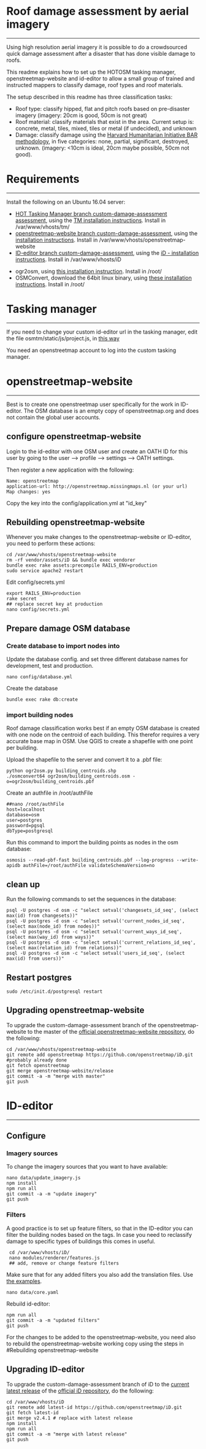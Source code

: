 # Roof damage assessment by aerial imagery
--------------------
Using high resolution aerial imagery it is possible to do a crowdsourced quick damage assessment after a disaster that has done visible damage to roofs.

This readme explains how to set up the HOTOSM tasking manager, openstreetmap-website and id-editor to allow a small group of  trained and instructed mappers to classify damage, roof types and roof materials.

The setup described in this readme has three classification tasks:
- Roof type: classify hipped, flat and pitch roofs based on pre-disaster imagery (imagery: 20cm is good, 50cm is not great)
- Roof material: classify materials that exist in the area. Current setup is: concrete, metal, tiles, mixed, tiles or metal (if undecided), and unknown
- Damage: classify damage using the [Harvard Humanitarian Initiative BAR methodology](https://hhi.harvard.edu/publications/satellite-imagery-interpretation-guide-assessing-wind-disaster-damage-structures), in five categories: none, partial, significant, destroyed, unknown. (imagery: <10cm is ideal, 20cm maybe possible, 50cm not good).

# Requirements
--------------------
Install the following on an Ubuntu 16.04 server:
 * [HOT Tasking Manager branch custom-damage-assessment assessment](https://github.com/rodekruis/osm-tasking-manager2/tree/custom-damage-assessment), using the [TM installation instructions](https://github.com/rodekruis/osm-tasking-manager2/blob/master/README.md). Install in /var/www/vhosts/tm/
 *  [openstreetmap-website branch custom-damage-assessment]( https://github.com/rodekruis/openstreetmap-website/tree/custom-damage-assessment), using the [installation instructions](https://github.com/rodekruis/openstreetmap-website/blob/custom-damage-assessment/INSTALL.md). Install in /var/www/vhosts/openstreetmap-website
 *  [ID-editor branch custom-damage-assessment]( https://github.com/rodekruis/iD/tree/custom-damage-assessment), using the [iD - installation instructions](https://github.com/rodekruis/iD/blob/custom-damage-assessment/README.md). Install in /var/www/vhosts/iD
- ogr2osm, using [this installation instruction](http://wiki.openstreetmap.org/wiki/Ogr2osm). Install in /root/
- OSMConvert, download the 64bit linux binary, using [these installation instructions](http://wiki.openstreetmap.org/wiki/Osmconvert). Install in /root/

# Tasking manager
----------------------

If you need to change your custom id-editor url in the tasking manager, edit the file osmtm/static/js/project.js, in [this way](https://github.com/rodekruis/osm-tasking-manager2/commit/97c13833ba7d0005a383ba2c8ec89b3ff4549f89#diff-5150cf14d0a31a305cc80fd521be3569R459)

You need an openstreetmap account to log into the custom tasking manager.

# openstreetmap-website
----------------------

Best is to create one openstreetmap user specifically for the work in ID-editor. The OSM database is an empty copy of openstreetmap.org and does not contain the global user accounts.

## configure openstreetmap-website
Login to the id-editor with one OSM user and create an OATH ID for this user by going to the user --> profile --> settings --> OATH settings.

Then register a new application with the following:
```
Name: openstreetmap
application-url: http://openstreetmap.missingmaps.nl (or your url)
Map changes: yes
```
Copy the key into the config/application.yml at "id_key"

## Rebuilding openstreetmap-website
Whenever you make changes to the openstreetmap-website or ID-editor, you need to perform these actions:
```
cd /var/www/vhosts/openstreetmap-website
rm -rf vendor/assets/iD && bundle exec vendorer
bundle exec rake assets:precompile RAILS_ENV=production
sudo service apache2 restart
```
Edit config/secrets.yml
```
export RAILS_ENV=production
rake secret
## replace secret key at production 
nano config/secrets.yml
 ```
## Prepare damage OSM database
### Create database to import nodes into
Update the database config. and set three different database names for development, test and production.
```
nano config/database.yml
```
Create the database
```
bundle exec rake db:create
```
### import building nodes
Roof damage classification works best if an empty OSM database is created with one node on the centroid of each building. This therefor requires a very accurate base map in OSM. Use QGIS to create a shapefile with one point per building.

Upload the shapefile to the server and convert it to a .pbf file:
```
python ogr2osm.py building_centroids.shp
./osmconvert64 ogr2osm/building_centroids.osm -o=ogr2osm/building_centroids.pbf
```

Create an authfile in /root/authFile
```
##nano /root/authFile
host=localhost
database=osm
user=postgres
password=pgsql
dbType=postgresql
```
Run this command to import the building points as nodes in the osm database:
```
osmosis --read-pbf-fast building_centroids.pbf --log-progress --write-apidb authFile=/root/authFile validateSchemaVersion=no
```

## clean up
Run the following commands to set the sequences in the database:
```
psql -U postgres -d osm -c "select setval('changesets_id_seq', (select max(id) from changesets))"
psql -U postgres -d osm -c "select setval('current_nodes_id_seq', (select max(node_id) from nodes))"
psql -U postgres -d osm -c "select setval('current_ways_id_seq', (select max(way_id) from ways))"
psql -U postgres -d osm -c "select setval('current_relations_id_seq', (select max(relation_id) from relations))"
psql -U postgres -d osm -c "select setval('users_id_seq', (select max(id) from users))"
```

## Restart postgres
```
sudo /etc/init.d/postgresql restart
```

## Upgrading openstreetmap-website
To upgrade the custom-damage-assessment branch of the openstreetmap-website to the master of the [official openstreetmap-website repository](https://github.com/openstreetmap/openstreetmap-website/), do the following:
```
cd /var/www/vhosts/openstreetmap-website
git remote add openstreetmap https://github.com/openstreetmap/iD.git #probably already done
git fetch openstreetmap
git merge openstreetmap-website/release
git commit -a -m "merge with master"
git push
```

# ID-editor
----------------------
## Configure

### Imagery sources
To change the imagery sources that you want to have available:

```
nano data/update_imagery.js
npm install
npm run all
git commit -a -m "update imagery"
git push
```

### Filters
A good practice is to set up feature filters, so that in the ID-editor you can filter the building nodes based on the tags. In case you need to reclassify damage to specific types of buildings this comes in useful.

```
 cd /var/www/vhosts/iD/
 nano modules/renderer/features.js
 ## add, remove or change feature filters
 ```
 Make sure that for any added filters you also add the translation files. Use [the examples](https://github.com/rodekruis/iD/blob/custom-damage-assessment/data/core.yaml#L425-L469).
 ```
 nano data/core.yaml
 ```
Rebuild id-editor:
```
npm run all
git commit -a -m "updated filters"
git push
```
For the changes to be added to the openstreetmap-website, you need also to rebuild the openstreetmap-website working copy using the steps in #Rebuilding openstreetmap-website

## Upgrading ID-editor
To upgrade the custom-damage-assessment branch of iD to the [current latest release](https://github.com/openstreetmap/iD/releases) of the [official iD repository](https://github.com/openstreetmap/iD/), do the following:
```
cd /var/www/vhosts/iD
git remote add latest-id https://github.com/openstreetmap/iD.git
git fetch latest-id
git merge v2.4.1 # replace with latest release
npm install
npm run all
git commit -a -m "merge with latest release"
git push
```
